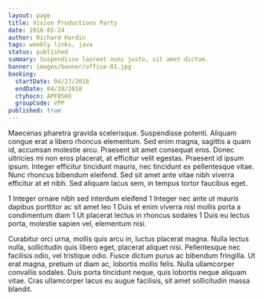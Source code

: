 ```yaml
---
layout: page
title: Vision Productions Party
date: 2016-05-24
author: Richard Hardin
tags: weekly links, java
status: published
summary: Suspendisse laoreet nunc justo, sit amet dictum.
banner: images/banner/office-01.jpg
booking:
  startDate: 04/27/2018
  endDate: 04/28/2018
  ctyhocn: APFBSHX
  groupCode: VPP
published: true
---
```

Maecenas pharetra gravida scelerisque. Suspendisse potenti. Aliquam congue erat a libero rhoncus elementum. Sed enim magna, sagittis a quam id, accumsan molestie arcu. Praesent sit amet consequat eros. Donec ultricies mi non eros placerat, at efficitur velit egestas. Praesent id ipsum ipsum. Integer efficitur tincidunt mauris, nec tincidunt ex pellentesque vitae. Nunc rhoncus bibendum eleifend. Sed sit amet ante vitae nibh viverra efficitur at et nibh. Sed aliquam lacus sem, in tempus tortor faucibus eget.

1 Integer ornare nibh sed interdum eleifend
1 Integer nec ante ut mauris dapibus porttitor ac sit amet leo
1 Duis et enim viverra nisl mollis porta a condimentum diam
1 Ut placerat lectus in rhoncus sodales
1 Duis eu lectus porta, molestie sapien vel, elementum nisi.

Curabitur orci urna, mollis quis arcu in, luctus placerat magna. Nulla lectus nulla, sollicitudin quis libero eget, placerat aliquet nisi. Pellentesque nec facilisis odio, vel tristique odio. Fusce dictum purus ac bibendum fringilla. Ut erat magna, pretium ut diam ac, lobortis mollis felis. Nulla ullamcorper convallis sodales. Duis porta tincidunt neque, quis lobortis neque aliquam vitae. Cras ullamcorper lacus eu augue facilisis, sit amet sollicitudin massa blandit.
